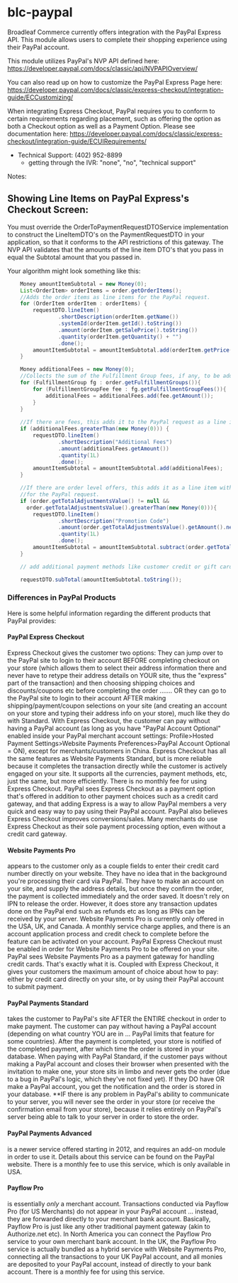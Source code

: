 blc-paypal
=============

Broadleaf Commerce currently offers integration with the PayPal Express API.
This module allows users to complete their shopping experience using their PayPal account.

This module utilizes PayPal's NVP API defined here: https://developer.paypal.com/docs/classic/api/NVPAPIOverview/

You can also read up on how to customize the PayPal Express Page here: https://developer.paypal.com/docs/classic/express-checkout/integration-guide/ECCustomizing/

When integrating Express Checkout, PayPal requires you to conform to certain requirements regarding placement,
such as offering the option as both a Checkout option as well as a Payment Option. Please see documentation here: https://developer.paypal.com/docs/classic/express-checkout/integration-guide/ECUIRequirements/

- Technical Support: (402) 952-8899
    - getting through the IVR: "none", "no", "technical support"    


Notes:
## Showing Line Items on PayPal Express's Checkout Screen:

You must override the OrderToPaymentRequestDTOService implementation to construct
the LineItemDTO's on the PaymentRequestDTO in your application, so that it conforms to the API restrictions of this gateway.
The NVP API validates that the amounts of the line item DTO's that you pass in equal the Subtotal amount
that you passed in.

Your algorithm might look something like this:
```java
    Money amountItemSubtotal = new Money(0);
    List<OrderItem> orderItems = order.getOrderItems();
    //Adds the order items as line items for the PayPal request.
    for (OrderItem orderItem : orderItems) {
        requestDTO.lineItem()
                .shortDescription(orderItem.getName())
                .systemId(orderItem.getId().toString())
                .amount(orderItem.getSalePrice().toString())
                .quantity(orderItem.getQuantity() + "")
                .done();
        amountItemSubtotal = amountItemSubtotal.add(orderItem.getPrice().multiply(orderItem.getQuantity()));
    }

    Money additionalFees = new Money(0);
    //Collects the sum of the Fulfillment Group fees, if any, to be added to the PayPal request.
    for (FulfillmentGroup fg : order.getFulfillmentGroups()){
        for (FulfillmentGroupFee fee : fg.getFulfillmentGroupFees()){
            additionalFees = additionalFees.add(fee.getAmount());
        }
    }
    
    //If there are fees, this adds it to the PayPal request as a line item.
    if (additionalFees.greaterThan(new Money(0))) {
        requestDTO.lineItem()
                .shortDescription("Additional Fees")
                .amount(additionalFees.getAmount())
                .quantity(1L)
                .done();
        amountItemSubtotal = amountItemSubtotal.add(additionalFees);
    }

    //If there are order level offers, this adds it as a line item with a negative amount
    //for the PayPal request.
    if (order.getTotalAdjustmentsValue() != null &&
      order.getTotalAdjustmentsValue().greaterThan(new Money(0))){
        requestDTO.lineItem()
                .shortDescription("Promotion Code")
                .amount(order.getTotalAdjustmentsValue().getAmount().negate())
                .quantity(1L)
                .done();
        amountItemSubtotal = amountItemSubtotal.subtract(order.getTotalAdjustmentsValue());
    }

    // add additional payment methods like customer credit or gift cards etc...

    requestDTO.subTotal(amountItemSubtotal.toString());

```


### Differences in PayPal Products

Here is some helpful information regarding the different products that PayPal provides:

#### PayPal Express Checkout

Express Checkout gives the customer two options: They can jump over to the PayPal site to login to their account BEFORE completing checkout on your store (which allows them to select their address information there and never have to re­type their address details on YOUR site, thus the "express" part of the transaction) and then choosing shipping choices and discounts/coupons etc before completing the order ....... OR they can go to the PayPal site to login to their account AFTER making shipping/payment/coupon selections on your site (and creating an account on your store and typing their address info on your store), much like they do with Standard.
With Express Checkout, the customer can pay without having a PayPal account (as long as you have "PayPal Account Optional" enabled inside your PayPal merchant account settings: Profile­>Hosted Payment Settings­>Website Payments Preferences­>PayPal Account Optional = ON), except for merchants/customers in China.
Express Checkout has all the same features as Website Payments Standard, but is more reliable because it completes the transaction directly while the customer is actively engaged on your site. It supports all the currencies, payment methods, etc, just the same, but more efficiently. There is no monthly fee for using Express Checkout.
PayPal sees Express Checkout as a payment option that's offered in addition to other payment choices such as a credit card gateway, and that adding Express is a way to allow PayPal members a very quick and easy way to pay using their PayPal account. PayPal also believes Express Checkout improves conversions/sales. Many merchants do use Express Checkout as their sole payment processing option, even without a credit card gateway.

#### Website Payments Pro

appears to the customer only as a couple fields to enter their credit card number directly on your website. They have no idea that in the background you're processing their card via PayPal. They have to make an account on your site, and supply the address details, but once they confirm the order, the payment is collected immediately and the order saved. It doesn't rely on IPN to release the order. However, it does store any transaction updates done on the PayPal end such as refunds etc as long as IPNs can be received by your server. Website Payments Pro is currently only offered in the USA, UK, and Canada. A monthly service charge applies, and there is an account application process and credit check to complete before the feature can be activated on your account. PayPal Express Checkout must be enabled in order for Website Payments Pro to be offered on your site.
PayPal sees Website Payments Pro as a payment gateway for handling credit cards. That's exactly what it is. Coupled with Express Checkout, it gives your customers the maximum amount of choice about how to pay: either by credit card directly on your site, or by using their PayPal account to submit payment.

#### PayPal Payments Standard

takes the customer to PayPal's site AFTER the ENTIRE checkout in order to make payment. The customer can pay without having a PayPal account (depending on what country YOU are in ... PayPal limits that feature for some countries). After the payment is completed, your store is notified of the completed payment, after which time the order is stored in your database. When paying with PayPal Standard, if the customer pays without making a PayPal account and closes their browser when presented with the invitation to make one, your store sits in limbo and never gets the order (due to a bug in PayPal's logic, which they've not fixed yet). If they DO have OR make a PayPal account, you get the notification and the order is stored in your database.
**IF there is any problem in PayPal's ability to communicate to your server, you will never see the order in your store (or receive the confirmation email from your store), because it relies entirely on PayPal's server being able to talk to your server in order to store the order.

#### PayPal Payments Advanced

is a newer service offered starting in 2012, and requires an add-on module in order to use it. Details about this service can be found on the PayPal website. There is a monthly fee to use this service, which is only available in USA.

#### Payflow Pro

is essentially *only* a merchant account. Transactions conducted via Payflow Pro (for US Merchants) do not appear in your PayPal account ... instead, they are forwarded directly to your merchant bank account. Basically, Payflow Pro is just like any other traditional payment gateway (akin to Authorize.net etc). In North America you can connect the Payflow Pro service to your own merchant bank account. In the UK, the Payflow Pro service is actually bundled as a hybrid service with Website Payments Pro, connecting all the transactions to your UK PayPal account, and all monies are deposited to your PayPal account, instead of directly to your bank account. There is a monthly fee for using this service.


